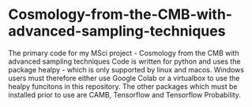 # Cosmology-from-the-CMB-with-advanced-sampling-techniques
The primary code for my MSci project - Cosmology from the CMB with advanced sampling techniques
Code is written for python and uses the package healpy - which is only supported by linux and macos. Windows users must therefore either use Google Colab or a virtualbox to use the healpy funcitons in this repository.
The other packages which must be installed prior to use are CAMB, Tensorflow and Tensorflow Probability.
